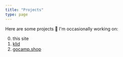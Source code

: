 ```yaml
---
title: "Projects"
type: page
---
```

Here are some projects :robot: I'm occasionally working on:

0. this site
1. [klid](https://github.com/kubajecminek/klid)
2. [gocamp.shop](https://shop.judoheroes.cz)
